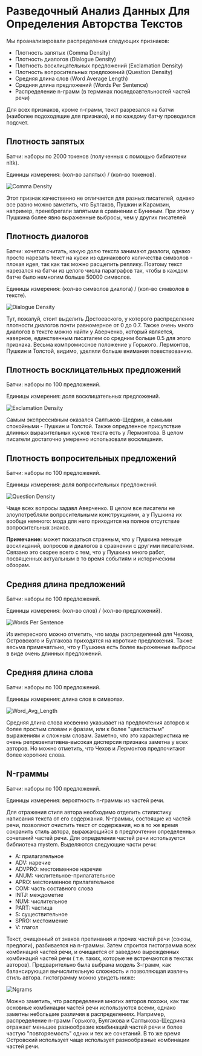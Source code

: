 # Разведочный Анализ Данных Для Определения Авторства Текстов

Мы проанализировали распределения следующих признаков:

* Плотность запятых (Comma Density)
* Плотность диалогов (Dialogue Density)
* Плотность восклицательных предложений (Exclamation Density)
* Плотность вопросительных предложений (Question Density)
* Средняя длина слов (Word Average Length)
* Средняя длина предложений (Words Per Sentence)
* Распределение n-грамм (в терминах последоавтельностей частей речи)

Для всех признаков, кроме n-грамм, текст разрезался на батчи (наиболее подоходящие для признака),
и по каждому батчу проводился подсчет.

## Плотность запятых

Батчи: наборы по 2000 токенов (полученных с помощью библиотеки nltk).

Единицы измерения: (кол-во запятых) / (кол-во токенов).

![Comma Density](graphics/comma_density.jpeg)

Этот признак качественно не отличается для разных писателей, однако все равно можно заметить, 
что Булгаков, Пушкин и Карамзин, например, пренебрегали запятыми в сравнении с Буниным.
При этом у Пушкина более явно выраженные выбросы, чем у других писателей

## Плотность диалогов

Батчи: хочется считать, какую долю текста занимают диалоги, однако просто нарезать текст на куски
из одинакового количества символов - плохая идея, так как так можно расщепить реплику. Поэтому
текст нарезался на батчи из целого числа параграфов так, чтобы в каждом батче было немногим больше
50000 символов.

Единицы измерения: (кол-во символов диалога) / (кол-во символов в тексте).

![Dialogue Density](graphics/dialogue_density.jpeg)

Тут, пожалуй, стоит выделить Достоевского, у которого распределение плотности диалогов почти равномерное от 0 до 0.7.
Также очень много диалогов в тексте можно найти у Аверченко, который является, наверное, единственным писаталем со средним больше 0.5
для этого признака. Весьма компромиссное положение у Горького. Лермонтов, Пушкин и Толстой, видимо, уделяли больше внимания повествованию.

## Плотность восклицательных предложений

Батчи: наборы по 100 предложений.

Единицы измерения: доля восклицательных предложений.

![Exclamation Density](graphics/exclamation_density.jpeg)

Самым экспрессивным оказался Салтыков-Щедрин, а самыми спокойными - Пушкин и Толстой. Также опредленное присутствие длинных выразительных кусков текста есть у Лермонтова. В целом писатели достаточно умеренно использовали восклицания.

## Плотность вопросительных предложений

Батчи: наборы по 100 предложений.

Единицы измерения: доля вопросительных предложений.

![Question Density](graphics/question_density.jpeg)

Чаще всех вопросы задавл Аверченко. В целом все писатели не злоупотребляли вопросительными конструкциями, а у Пушкина их вообще немного: мода для него приходится на полное отсутствие вопросительных знаков.

**Примечание:** может показаться странным, что у Пушкина меньше восклицаний, вопросов и диалогов в сравнении с другими писателями. Связано это скорее всего с тем, что у Пушкина много работ, посвященных актуальным в то время событиям и историческим обзорам.

## Средняя длина предложений

Батчи: наборы по 100 предложений.

Единицы измерения: (кол-во слов) / (кол-во предложений).

![Words Per Sentence](graphics/words_per_sentence.jpeg)

Из интересного можно отметить, что моды распределений для Чехова, Островского и Булгакова приходятся на короткие предложения. Также весьма примечатльно, что у Пушкина есть более выроженные выбросы в виде очень длинных предложений.

## Средняя длина слова

Батчи: наборы по 100 предложений.

Единицы измерения: длина слов в символах.

![Word_Avg_Length](graphics/word_avg_length.jpeg)

Средняя длина слова косвенно указывает на предпочтения авторов к более простым словам и фразам,
или к более "цвестастым" выражениям и сложным словам. 
Заметно, что это характеристика не очень репрезентативна-высокая дисперсия признака заметна у всех авторов. 
Но можно отметить, что Чехов и Лермонтов предпочитают более короткие слова. 

## N-граммы

Батчи: наборы по 100 предложений.

Единицы измерения: вероятность n-граммы из частей речи.

Для отражения стиля автора необходимо отделить стилистику написания текста от его содержания.
N-граммы, состоящие из частей речи, позволяют очистить текст от содержания, но в то же время сохранить стиль автора,
выражающийся в предпочтении определенных сочетаний частей речи.
Для определения частей речи используется библиотека mystem. Выделяются следующие части речи:
* A: прилагательное
* ADV: наречие
* ADVPRO: местоименное наречие
* ANUM: числительное-прилагательное
* APRO: местоименное прилагательное
* COM: часть составного слова
* INTJ: междометие
* NUM: числительное
* PART: частица
* S: существительное
* SPRO: местоимение
* V: глагол

Текст, очищенный от знаков препинания и прочих частей речи (союзы, предлоги), разбивается на n-граммы.
Затем строится гистограмма всех комбинаций частей речи, и очищается от заведомо вырожденных комбинаций частей речи 
( т.е. таких, которые не встречаются в текстах авторов). Предварительно была выбрана модель 3-грамм,
как балансирующая вычислительную сложность и позволяющая извлечь стиль автора.
гистограмму можно увидеть ниже:

![Ngrams](graphics/ngrams.jpeg "ngrams")

Можно заметить, что распределения многих авторов похожи, как так основные комбинации частей речи используются всеми,
однако заметны небольшие различия в распределениях. Например, распределение n-грамм Горького, Булгакова и Салтыкова-Щедрина отражает меньшее разнообразие комбинаций частей речи и более частую "повторяемость" одних и тех же сочетаний. В то же время Островский использует чаще использует разнообразные комбинации частей речи.
